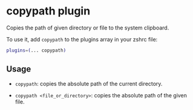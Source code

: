 # copypath plugin

Copies the path of given directory or file to the system clipboard.

To use it, add `copypath` to the plugins array in your zshrc file:

```zsh
plugins=(... copypath)
```

## Usage

-   `copypath`: copies the absolute path of the current directory.

-   `copypath <file_or_directory>`: copies the absolute path of the given file.
